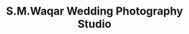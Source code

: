 ---
title: "S.M.Waqar Wedding Photography Studio"
url: /karachi/s-m-waqar-wedding-photography-studio/
shop: photo
---